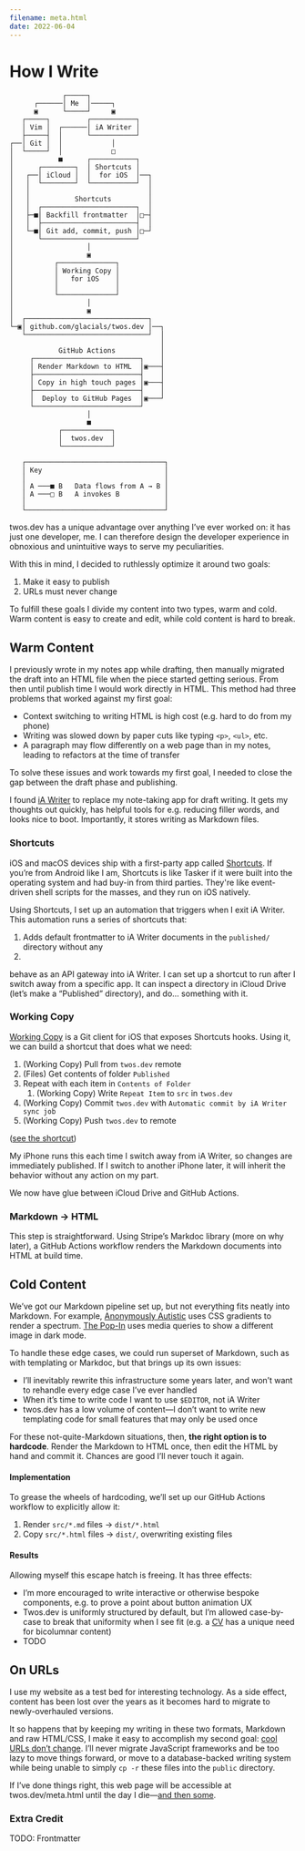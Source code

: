 ```yaml
---
filename: meta.html
date: 2022-06-04
---
```


# How I Write

```
             ┌─────┐
      ┌──────│ Me  │─────┐
      ▣      └─────┘     ▣
   ┌─────┐         ┌───────────┐
   │ Vim │  ┌──────│ iA Writer │
   ├─────┤  │      └───────────┘
┌──│ Git │  │            │
│  └─────┘  │            □
│           ■      ┌───────────┐
│      ┌────────┐  │ Shortcuts │
│   ┌──│ iCloud │  │  for iOS  │──┐
│   │  └────────┘  └───────────┘  │
│   │                             │
│   │           Shortcuts         │
│   │  ┌───────────────────────┐  │
│   ├─■│ Backfill frontmatter  │□─┤
│   │  ├───────────────────────┤  │
│   └─■│ Git add, commit, push │□─┘
│      └───────────────────────┘
│                  │
│                  ▣
│          ┌──────────────┐
│          │ Working Copy │
│          │   for iOS    │
│          │              │
│          └──────────────┘
│                  │
│                  ▣
│  ┌──────────────────────────────┐
└─▣│ github.com/glacials/twos.dev │──┐
   └──────────────────────────────┘  │
                                     │
            GitHub Actions           │
     ┌──────────────────────────┐    │
     │ Render Markdown to HTML  │▣───┤
     ├──────────────────────────┤    │
     │ Copy in high touch pages │▣───┤
     ├──────────────────────────┤    │
     │  Deploy to GitHub Pages  │▣───┘
     └──────────────────────────┘
                   │
                   ■
            ┌────────────┐
            │  twos.dev  │
            └────────────┘

   ┌──────────────────────────────────┐
   │ Key                              │
   │                                  │
   │ A ───■ B   Data flows from A → B │
   │ A ───□ B   A invokes B           │
   │                                  │
   └──────────────────────────────────┘
```

twos.dev has a unique advantage over anything I’ve ever worked on: it has just one developer, me. I can therefore design the developer experience in obnoxious and unintuitive ways to serve my peculiarities.

With this in mind, I decided to ruthlessly optimize it around two goals:

1. Make it easy to publish
2. URLs must never change

To fulfill these goals I divide my content into two types, warm and cold. Warm content is easy to create and edit, while cold content is hard to break.

## Warm Content

I previously wrote in my notes app while drafting, then manually migrated the draft into an HTML file when the piece started getting serious. From then until publish time I would work directly in HTML. This method had three problems that worked against my first goal:

-  Context switching to writing HTML is high cost (e.g. hard to do from my phone)
-  Writing was slowed down by paper cuts like typing `<p>`, `<ul>`, etc.
-  A paragraph may flow differently on a web page than in my notes, leading to refactors at the time of transfer

To solve these issues and work towards my first goal, I needed to close the gap between the draft phase and publishing.

I found [iA Writer](https://ia.net/writer) to replace my note-taking app for draft writing. It gets my thoughts out quickly, has helpful tools for e.g. reducing filler words, and looks nice to boot. Importantly, it stores writing as Markdown files.

### Shortcuts

iOS and macOS devices ship with a first-party app called [Shortcuts](https://apps.apple.com/us/app/shortcuts/id1462947752). If you’re from Android like I am, Shortcuts is like Tasker if it were built into the operating system and had buy-in from third parties. They're like event-driven shell scripts for the masses, and they run on iOS natively.

Using Shortcuts, I set up an automation that triggers when I exit iA Writer. This automation runs a series of shortcuts that:

1. Adds default frontmatter to iA Writer documents in the `published/` directory without any
2.

behave as an API gateway into iA Writer. I can set up a shortcut to run after I switch away from a specific app. It can inspect a directory in iCloud Drive (let’s make a “Published” directory), and do… something with it.

### Working Copy

[Working Copy](https://apps.apple.com/us/app/working-copy-git-client/id896694807) is a Git client for iOS that exposes Shortcuts hooks. Using it, we can build a shortcut that does what we need:

1. (Working Copy) Pull from `twos.dev` remote
2. (Files) Get contents of folder `Published`
3. Repeat with each item in `Contents of Folder`
   1. (Working Copy) Write `Repeat Item` to `src` in `twos.dev`
4. (Working Copy) Commit `twos.dev` with `Automatic commit by iA Writer sync job`
5. (Working Copy) Push `twos.dev` to remote

([see the shortcut](https://www.icloud.com/shortcuts/6580819cd24041a1b7e093cf6cbe5888))

My iPhone runs this each time I switch away from iA Writer, so changes are immediately published. If I switch to another iPhone later, it will inherit the behavior without any action on my part.

We now have glue between iCloud Drive and GitHub Actions.

### Markdown → HTML

This step is straightforward. Using Stripe’s Markdoc library (more on why later), a GitHub Actions workflow renders the Markdown documents into HTML at build time.

## Cold Content

We’ve got our Markdown pipeline set up, but not everything fits neatly into Markdown. For example, [Anonymously Autistic](autism.html) uses CSS gradients to render a spectrum. [The Pop-In](thepopin.html) uses media queries to show a different image in dark mode.

To handle these edge cases, we could run superset of Markdown, such as with templating or Markdoc, but that brings up its own issues:

-  I’ll inevitably rewrite this infrastructure some years later, and won’t want to rehandle every edge case I’ve ever handled
-  When it’s time to write code I want to use `$EDITOR`, not iA Writer
-  twos.dev has a low volume of content—I don’t want to write new templating code for small features that may only be used once

For these not-quite-Markdown situations, then, **the right option is to hardcode**. Render the Markdown to HTML once, then edit the HTML by hand and commit it. Chances are good I’ll never touch it again.

#### Implementation

To grease the wheels of hardcoding, we’ll set up our GitHub Actions workflow to explicitly allow it:

1. Render `src/*.md` files → `dist/*.html`
2. Copy `src/*.html` files → `dist/`, overwriting existing files

#### Results

Allowing myself this escape hatch is freeing. It has three effects:

-  I’m more encouraged to write interactive or otherwise bespoke components, e.g. to prove a point about button animation UX
-  Twos.dev is uniformly structured by default, but I’m allowed case-by-case to break that uniformity when I see fit (e.g. a [CV](cv.html) has a unique need for bicolumnar content)
-  TODO

## On URLs

I use my website as a test bed for interesting technology. As a side effect, content has been lost over the years as it becomes hard to migrate to newly-overhauled versions.

It so happens that by keeping my writing in these two formats, Markdown and raw HTML/CSS, I make it easy to accomplish my second goal: [cool URLs don’t change](https://www.w3.org/Provider/Style/URI). I’ll never migrate JavaScript frameworks and be too lazy to move things forward, or move to a database-backed writing system while being unable to simply `cp -r` these files into the `public` directory.

If I’ve done things right, this web page will be accessible at twos.dev/meta.html until the day I die—[and then some](death.html).

### Extra Credit

TODO: Frontmatter
